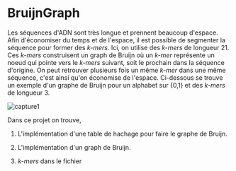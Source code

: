 # BruijnGraph

Les séquences d'ADN sont très longue et prennent beaucoup d'espace. Afin d'économiser du temps et de l'espace, il est possible de segmenter la séquence pour former des *k-mers*. Ici, on utilise des *k-mers* de longueur 21. 
Ces *k-mers* construisent un graph de Bruijn où un *k-mer* représente un noeud qui pointe vers le *k-mers* suivant, soit le prochain dans la séquence d'origine. On peut retrouver plusieurs fois un même *k-mer* dans une même séquence, c'est ainsi qu'on économise de l'espace.
Ci-dessous se trouve un exemple d'un graphe de Bruijn pour un alphabet sur {0,1} et des *k-mers* de longueur 3.

![capture1](https://user-images.githubusercontent.com/47392583/52370305-87f7e100-2a20-11e9-81fd-445b47584232.PNG)

Dans ce projet on trouve,

1. L'implémentation d'une table de hachage pour faire le graphe de Bruijn. 

2. L'implémentation d'un graph de Bruijn.

3.  *k-mers* dans le fichier 


